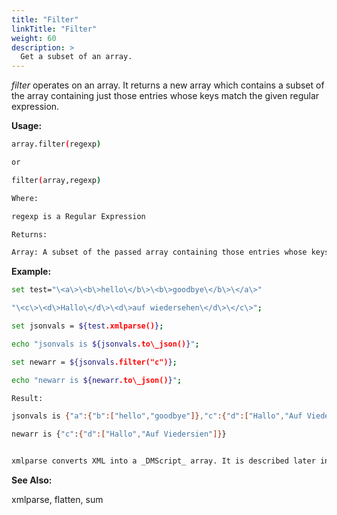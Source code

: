 ```yaml
---
title: "Filter"
linkTitle: "Filter"
weight: 60
description: >
  Get a subset of an array.
---
```


_filter_ operates on an array. It returns a new array which contains a subset of the array containing just those entries whose keys match the given regular expression.

**Usage:**

```bash
array.filter(regexp)

or

filter(array,regexp)

Where:

regexp is a Regular Expression

Returns:

Array: A subset of the passed array containing those entries whose keys match the specified regular expression.
```

**Example:**

```bash
set test="\<a\>\<b\>hello\</b\>\<b\>goodbye\</b\>\</a\>"

"\<c\>\<d\>Hallo\</d\>\<d\>auf wiedersehen\</d\>\</c\>";

set jsonvals = ${test.xmlparse()};

echo "jsonvals is ${jsonvals.to\_json()}";

set newarr = ${jsonvals.filter("c")};

echo "newarr is ${newarr.to\_json()}";

Result:

jsonvals is {"a":{"b":["hello","goodbye"]},"c":{"d":["Hallo","Auf Viedersien"]}}

newarr is {"c":{"d":["Hallo","Auf Viedersien"]}}


xmlparse converts XML into a _DMScript_ array. It is described later in this chapter.

```

**See Also:**

xmlparse, flatten, sum
